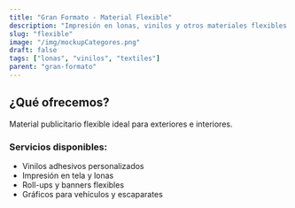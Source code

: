 ```yaml
---
title: "Gran Formato - Material Flexible"
description: "Impresión en lonas, vinilos y otros materiales flexibles."
slug: "flexible"
image: "/img/mockupCategores.png"
draft: false
tags: ["lonas", "vinilos", "textiles"]
parent: "gran-formato"
---
```


## ¿Qué ofrecemos?
Material publicitario flexible ideal para exteriores e interiores.

### Servicios disponibles:
- Vinilos adhesivos personalizados
- Impresión en tela y lonas
- Roll-ups y banners flexibles
- Gráficos para vehículos y escaparates
